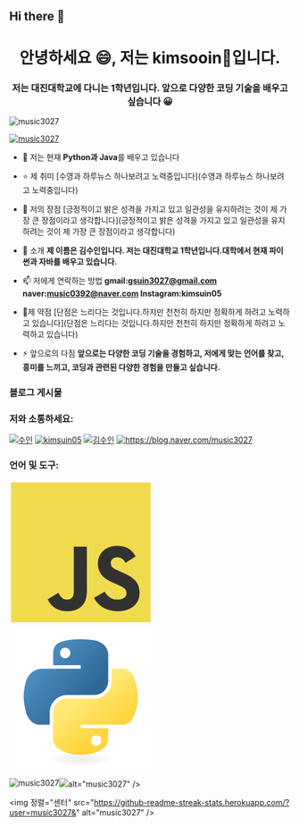 ## Hi there 👋
<h1 align="center">안녕하세요 😄, 저는 kimsooin👋입니다.</h1>
<h3 align="center">저는 대진대학교에 다니는 1학년입니다. 앞으로 다양한 코딩 기술을 배우고 싶습니다 😀</h3>

<p align="left"> <img src="https://komarev.com/ghpvc/?username=music3027&label=Profile%20views&color=0e75b6&style=flat" alt="music3027" /> </p>

<p align="left"> <a href="https://github.com/ryo-ma/github-profile-trophy"><img src="https://github-profile-trophy.vercel.app/?username=music3027" alt="music3027" /></a> </p>

- 🌱 저는 현재 **Python과 Java**를 배우고 있습니다

- ⭐️ 제 취미 [수영과 하루뉴스 하나보려고 노력중입니다](수영과 하루뉴스 하나보려고 노력중입니다)

- 🌷 저의 장점 [긍정적이고 밝은 성격을 가지고 있고 일관성을 유지하려는 것이 제 가장 큰 장점이라고 생각합니다](긍정적이고 밝은 성격을 가지고 있고 일관성을 유지하려는 것이 제 가장 큰 장점이라고 생각합니다)

- 💬 소개 **제 이름은 김수인입니다. 저는 대진대학교 1학년입니다.대학에서 현재 파이썬과 자바를 배우고 있습니다.**

- 📫 저에게 연락하는 방법 **gmail:gsuin3027@gmail.com naver:music0392@naver.com Instagram:kimsuin05**

- 🌱제 약점 [단점은 느리다는 것입니다.하지만 천천히 하지만 정확하게 하려고 노력하고 있습니다](단점은 느리다는 것입니다.하지만 천천히 하지만 정확하게 하려고 노력하고 있습니다)

- ⚡ 앞으로의 다짐 **앞으로는 다양한 코딩 기술을 경험하고, 저에게 맞는 언어를 찾고, 흥미를 느끼고, 코딩과 관련된 다양한 경험을 만들고 싶습니다.**

### 블로그 게시물
<!-- BLOG-POST-LIST:START -->
<!-- BLOG-POST-LIST:END -->

<h3 align="left">저와 소통하세요:</h3>
<p align="left">
<a href="https://fb.com/수인" target="blank"><img align="center" src="https://raw.githubusercontent.com/rahuldkjain/github-profile-readme-generator/master/src/images/icons/Social/facebook.svg" alt="수인" height="30" width="40" /></a>
<a href="https://instagram.com/kimsuin05" target="blank"><img align="center" src="https://raw.githubusercontent.com/rahuldkjain/github-profile-readme-generator/master/src/images/icons/Social/instagram.svg" alt="kimsuin05" height="30" width="40" /></a>
<a href="https://www.youtube.com/c/김수인" target="blank"><img align="center" 소셜 미디어 게시물을 위한 YouTube 동영상 만들기.svg" alt="김수인" height="
30" width="40" /></a> <a href="/https://blog.naver.com/music3027" target="blank"><img align="center" src="https://raw.githubusercontent.com/rahuldkjain/github-profile-readme-generator/master/src/images/icons/Social/rss.svg" alt="https://blog.naver.com/music3027" height="30" width="40" /></a>
</p>

<h3 align="left">언어 및 도구:</h3>
<p align="left"> <a href="https://developer.mozilla.org/en-US/docs/웹/자바스크립트" target="_blank" rel="noreferrer"> <img src="https://raw.githubusercontent.com/devicons/devicon/master/icons/javascript/javascript-original.svg" alt="자바스크립트" 너비="40" 높이="40"/> </a> <a href="https://www.python.org" target="_blank" rel="noreferrer"> <img src="https://raw.githubusercontent.com/devicons/devicon/master/icons/python/python-original.svg" alt="파이썬" 너비="40" 높이="40"/> </a> </p>

<p><img align="left" src="https://github-readme-stats.vercel.app/api/top-langs?username=music3027&show_icons=true&locale=ko&layout=compact" alt="music3027" /></p>

<p> <img 정렬="센터" src="https://github-readme-stats.vercel.app/api?username=music3027&show_icons=true&locale=ko"

alt="music3027" /></p> <p><img 정렬="센터" src="https://github-readme-streak-stats.herokuapp.com/?user=music3027&" alt="music3027" /></p>




